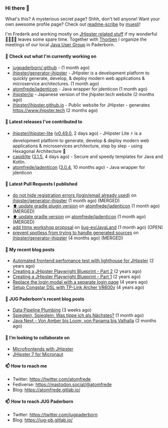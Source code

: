 ### Hi there 👋

What's this? A mysterious secret page? Shhh, don't tell anyone!
Want your own awesome profile page? Check out [readme-scribe](https://github.com/muesli/readme-scribe) by [muesli](https://github.com/muesli)!

I'm Frederik and working mostly on [JHipster related stuff](https://github.com/jhipster/) if my wonderful 👨‍👩‍👧‍👦 leaves some spare time.
Together with [Thorben](https://github.com/thjanssen) I organize the meetings of our local [Java User Group](https://github.com/jugpaderborn) in Paderborn.

#### 👷 Check out what I'm currently working on

- [jugpaderborn/.github](https://github.com/jugpaderborn/.github) -  (1 month ago)
- [jhipster/generator-jhipster](https://github.com/jhipster/generator-jhipster) - JHipster is a development platform to quickly generate, develop, &amp; deploy modern web applications &amp; microservice architectures. (1 month ago)
- [atomfrede/jadenticon](https://github.com/atomfrede/jadenticon) - Java wrapper for jdenticon (1 month ago)
- [jhipster/jp](https://github.com/jhipster/jp) - Japanese version of the jhipster.tech website (2 months ago)
- [jhipster/jhipster.github.io](https://github.com/jhipster/jhipster.github.io) - Public website for JHipster - generates https://www.jhipster.tech (2 months ago)

#### 🔭 Latest releases I've contributed to

- [jhipster/jhipster-lite](https://github.com/jhipster/jhipster-lite) ([v0.49.0](https://github.com/jhipster/jhipster-lite/releases/tag/v0.49.0), 2 days ago) - JHipster Lite ⚡ is a development platform to generate, develop &amp; deploy modern web applications &amp; microservices architecture, step by step - using Hexagonal Architecture :gem:
- [casid/jte](https://github.com/casid/jte) ([3.1.5](https://github.com/casid/jte/releases/tag/3.1.5), 4 days ago) - Secure and speedy templates for Java and Kotlin.
- [atomfrede/jadenticon](https://github.com/atomfrede/jadenticon) ([3.0.4](https://github.com/atomfrede/jadenticon/releases/tag/3.0.4), 10 months ago) - Java wrapper for jdenticon

#### 🔨 Latest Pull Requests I published

- [do not hide registration errors (login/email already used)](https://github.com/jhipster/generator-jhipster/pull/23940) on [jhipster/generator-jhipster](https://github.com/jhipster/generator-jhipster) (1 month ago) (MERGED)
- [:arrow_up: update gradle plugin version](https://github.com/atomfrede/jadenticon/pull/27) on [atomfrede/jadenticon](https://github.com/atomfrede/jadenticon) (1 month ago) (MERGED)
- [:arrow_up: update gradle version](https://github.com/atomfrede/jadenticon/pull/26) on [atomfrede/jadenticon](https://github.com/atomfrede/jadenticon) (1 month ago) (MERGED)
- [add htmx workshop proposal](https://github.com/ijug-ev/JavaLand/pull/40) on [ijug-ev/JavaLand](https://github.com/ijug-ev/JavaLand) (1 month ago) (OPEN)
- [prevent spotless from trying to handle generated sources](https://github.com/jhipster/generator-jhipster/pull/22846) on [jhipster/generator-jhipster](https://github.com/jhipster/generator-jhipster) (4 months ago) (MERGED)

#### 📜 My recent blog posts

- [Automated frontend perfomance test with lighthouse for JHipster](https://atomfrede.gitlab.io/2021/04/automated-frontend-perfomance-test-with-lighthouse-for-jhipster/) (2 years ago)
- [Creating a JHipster Playwright Blueprint - Part 2](https://atomfrede.gitlab.io/2021/03/creating-a-jhipster-playwright-blueprint-part-2/) (2 years ago)
- [Creating a JHipster Playwright Blueprint - Part 1](https://atomfrede.gitlab.io/2021/03/creating-a-jhipster-playwright-blueprint-part-1/) (2 years ago)
- [Replace the login modal with a separate login page](https://atomfrede.gitlab.io/2019/11/replace-the-login-modal-with-a-separate-login-page/) (4 years ago)
- [Setup Congstar DSL with TP-Link Archer VR600v](https://atomfrede.gitlab.io/2019/08/setup-congstar-dsl-with-tp-link-archer-vr600v/) (4 years ago)

#### 📜 JUG Paderborn's recent blog posts

- [Data Pipeline Plumbing](https://jug-pb.gitlab.io/blog/2023/data-pipeline-plumbing.html) (3 weeks ago)
- [Spieglein, Spieglein: Was tippe ich als Nächstes?](https://jug-pb.gitlab.io/blog/2023/autosuggest.html) (1 month ago)
- [Java Next - Von Amber bis Loom, von Panama bis Valhalla](https://jug-pb.gitlab.io/blog/2023/java-next.html) (2 months ago)

#### 👯 I’m looking to collaborate on

- [Microfrontends with JHipster](https://github.com/jhipster/generator-jhipster/issues/10189)
- [JHipster 7 for Micronaut](https://github.com/jhipster/generator-jhipster-micronaut/issues/250)

#### 📫 How to reach me

- Twitter: https://twitter.com/atomfrede
- Fediverse: https://mastodon.social/@atomfrede
- Blog: https://atomfrede.gitlab.io/

#### 📫 How to reach JUG Paderborn

- Twitter: https://twitter.com/jugpaderborn
- Blog: https://jug-pb.gitlab.io/
